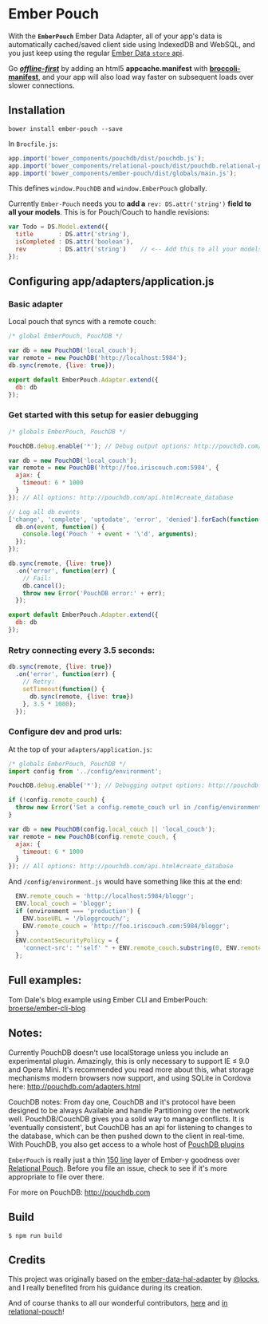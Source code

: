 # Ember Pouch

With the **`EmberPouch`** Ember Data Adapter, all of your app's data is automatically cached/saved client side using IndexedDB and WebSQL, and you just keep using the regular [Ember Data `store` api](http://emberjs.com/api/data/classes/DS.Store.html#method_all). 

Go [_**offline-first**_](http://offlinefirst.org/) by adding an html5 **appcache.manifest** with [**broccoli-manifest**](https://github.com/racido/broccoli-manifest), and your app will also load way faster on subsequent loads over slower connections.

## Installation

    bower install ember-pouch --save

In `Brocfile.js`:

```js
app.import('bower_components/pouchdb/dist/pouchdb.js');
app.import('bower_components/relational-pouch/dist/pouchdb.relational-pouch.js');
app.import('bower_components/ember-pouch/dist/globals/main.js');
```

This defines `window.PouchDB` and `window.EmberPouch` globally.

Currently `Ember-Pouch` needs you to **add a** `rev: DS.attr('string')` **field to all your models**. This is for Pouch/Couch to handle revisions:

```js
var Todo = DS.Model.extend({
  title       : DS.attr('string'),
  isCompleted : DS.attr('boolean'),
  rev         : DS.attr('string')    // <-- Add this to all your models
});
```

## Configuring app/adapters/application.js

### Basic adapter

Local pouch that syncs with a remote couch:
```js
/* global EmberPouch, PouchDB */

var db = new PouchDB('local_couch');
var remote = new PouchDB('http://localhost:5984');
db.sync(remote, {live: true});

export default EmberPouch.Adapter.extend({
  db: db
});
```

### Get started with this setup for easier debugging

```javascript
/* globals EmberPouch, PouchDB */

PouchDB.debug.enable('*'); // Debug output options: http://pouchdb.com/api.html#debug_mode

var db = new PouchDB('local_couch');
var remote = new PouchDB('http://foo.iriscouch.com:5984', {
  ajax: {
    timeout: 6 * 1000
  }
}); // All options: http://pouchdb.com/api.html#create_database

// Log all db events
['change', 'complete', 'uptodate', 'error', 'denied'].forEach(function(event) {
  db.on(event, function() {
    console.log('Pouch ' + event + '\'d', arguments);
  });
});

db.sync(remote, {live: true})
  .on('error', function(err) {
    // Fail:
    db.cancel();
    throw new Error('PouchDB error:' + err);
  });

export default EmberPouch.Adapter.extend({
  db: db
});
```

### Retry connecting every 3.5 seconds:

```javascript
db.sync(remote, {live: true})
  .on('error', function(err) {
    // Retry:
    setTimeout(function() {
      db.sync(remote, {live: true})
    }, 3.5 * 1000);
  });
```


### Configure dev and prod urls:
At the top of your `adapters/application.js`:
```javascript
/* globals EmberPouch, PouchDB */
import config from '../config/environment';

PouchDB.debug.enable('*'); // Debugging output options: http://pouchdb.com/api.html#debug_mode

if (!config.remote_couch) {
  throw new Error('Set a config.remote_couch url in /config/environment.js');
}

var db = new PouchDB(config.local_couch || 'local_couch');
var remote = new PouchDB(config.remote_couch, {
  ajax: {
    timeout: 6 * 1000
  }
}); // All options: http://pouchdb.com/api.html#create_database
```

And `/config/environment.js` would have something like this at the end:
```javascript
  ENV.remote_couch = 'http://localhost:5984/bloggr';
  ENV.local_couch = 'bloggr';
  if (environment === 'production') {
    ENV.baseURL = '/bloggrcouch/';
    ENV.remote_couch = 'http://foo.iriscouch.com:5984/bloggr';
  }
  ENV.contentSecurityPolicy = {
    'connect-src': "'self' " + ENV.remote_couch.substring(0, ENV.remote_couch.indexOf('/', 9))
  };
```

## Full examples:

Tom Dale's blog example using Ember CLI and EmberPouch: [broerse/ember-cli-blog](https://github.com/broerse/ember-cli-blog)


## Notes:

Currently PouchDB doesn't use localStorage unless you include an experimental plugin. Amazingly, this is only necessary to support IE ≤ 9.0 and Opera Mini. It's recommended you read more about this, what storage mechanisms modern browsers now support, and using SQLite in Cordova here: http://pouchdb.com/adapters.html

CouchDB notes:
From day one, CouchDB and it's protocol have been designed to be always Available and handle Partitioning over the network well. PouchDB/CouchDB gives you a solid way to manage conflicts. It is 'eventually consistent', but CouchDB has an api for listening to changes to the database, which can be then pushed down to the client in real-time. With PouchDB, you also get access to a whole host of [PouchDB plugins](http://pouchdb.com/external.html)

`EmberPouch` is really just a thin [150 line](https://github.com/nolanlawson/ember-pouch/blob/master/lib/pouchdb-adapter.js) layer of Ember-y goodness over [Relational Pouch](https://github.com/nolanlawson/relational-pouch). Before you file an issue, check to see if it's more appropriate to file over there.

For more on PouchDB: http://pouchdb.com

## Build

    $ npm run build

## Credits

This project was originally based on the [ember-data-hal-adapter](https://github.com/locks/ember-data-hal-adapter) by [@locks](https://github.com/locks), and I really benefited from his guidance during its creation.

And of course thanks to all our wonderful contributors, [here](https://github.com/nolanlawson/ember-pouch/graphs/contributors) and [in relational-pouch](https://github.com/nolanlawson/relational-pouch/graphs/contributors)! 


